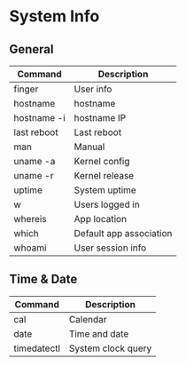 # System Info

## General

| Command                            | Description                       |
| ---------------------------------- | --------------------------------- |
| finger                             | User info                         |
| hostname                           | hostname                          |
| hostname -i                        | hostname IP                       |
| last reboot                        | Last reboot                       |
| man                                | Manual                            |
| uname -a                           | Kernel config                     |
| uname -r                           | Kernel release                    |
| uptime                             | System uptime                     |
| w                                  | Users logged in                   |
| whereis                            | App location                      |
| which                              | Default app association           |
| whoami                             | User session info                 |

## Time & Date

| Command                            | Description                       |
| ---------------------------------- | --------------------------------- |
| cal                                | Calendar                          |
| date                               | Time and date                     |
| timedatectl                        | System clock query                |
